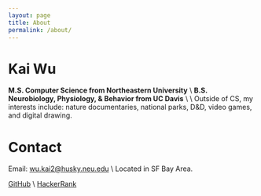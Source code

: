 ```yaml
---
layout: page
title: About
permalink: /about/
---
```

# Kai Wu
**M.S. Computer Science from Northeastern University** \\
**B.S. Neurobiology, Physiology, & Behavior from UC Davis** 
\\
\\
Outside of CS, my interests include: nature documentaries, national parks, D&D, video games, and digital drawing.

# Contact
Email: [wu.kai2@husky.neu.edu](wu.kai2@husky.neu.edu) \\
Located in SF Bay Area.

[GitHub](https://github.com/kaaii) \\
[HackerRank](https://www.hackerrank.com/something_kai)
